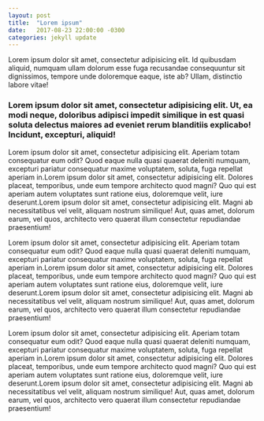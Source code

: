 ```yaml
---
layout: post
title:  "Lorem ipsum"
date:   2017-08-23 22:00:00 -0300
categories: jekyll update
---
```


Lorem ipsum dolor sit amet, consectetur adipisicing elit. Id quibusdam aliquid, numquam ullam dolorum esse fuga recusandae consequuntur sit dignissimos, tempore unde doloremque eaque, iste ab? Ullam, distinctio labore vitae!

### Lorem ipsum dolor sit amet, consectetur adipisicing elit. Ut, ea modi neque, doloribus adipisci impedit similique in est quasi soluta delectus maiores ad eveniet rerum blanditiis explicabo! Incidunt, excepturi, aliquid!

Lorem ipsum dolor sit amet, consectetur adipisicing elit. Aperiam totam consequatur eum odit? Quod eaque nulla quasi quaerat deleniti numquam, excepturi pariatur consequatur maxime voluptatem, soluta, fuga repellat aperiam in.Lorem ipsum dolor sit amet, consectetur adipisicing elit. Dolores placeat, temporibus, unde eum tempore architecto quod magni? Quo qui est aperiam autem voluptates sunt ratione eius, doloremque velit, iure deserunt.Lorem ipsum dolor sit amet, consectetur adipisicing elit. Magni ab necessitatibus vel velit, aliquam nostrum similique! Aut, quas amet, dolorum earum, vel quos, architecto vero quaerat illum consectetur repudiandae praesentium!

Lorem ipsum dolor sit amet, consectetur adipisicing elit. Aperiam totam consequatur eum odit? Quod eaque nulla quasi quaerat deleniti numquam, excepturi pariatur consequatur maxime voluptatem, soluta, fuga repellat aperiam in.Lorem ipsum dolor sit amet, consectetur adipisicing elit. Dolores placeat, temporibus, unde eum tempore architecto quod magni? Quo qui est aperiam autem voluptates sunt ratione eius, doloremque velit, iure deserunt.Lorem ipsum dolor sit amet, consectetur adipisicing elit. Magni ab necessitatibus vel velit, aliquam nostrum similique! Aut, quas amet, dolorum earum, vel quos, architecto vero quaerat illum consectetur repudiandae praesentium!

Lorem ipsum dolor sit amet, consectetur adipisicing elit. Aperiam totam consequatur eum odit? Quod eaque nulla quasi quaerat deleniti numquam, excepturi pariatur consequatur maxime voluptatem, soluta, fuga repellat aperiam in.Lorem ipsum dolor sit amet, consectetur adipisicing elit. Dolores placeat, temporibus, unde eum tempore architecto quod magni? Quo qui est aperiam autem voluptates sunt ratione eius, doloremque velit, iure deserunt.Lorem ipsum dolor sit amet, consectetur adipisicing elit. Magni ab necessitatibus vel velit, aliquam nostrum similique! Aut, quas amet, dolorum earum, vel quos, architecto vero quaerat illum consectetur repudiandae praesentium!
